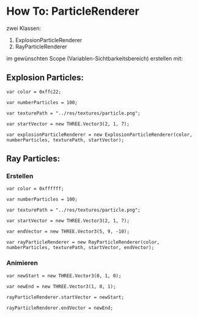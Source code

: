 # How To: ParticleRenderer

zwei Klassen:

1. ExplosionParticleRenderer
2. RayParticleRenderer


im gewünschten Scope (Variablen-Sichtbarkeitsbereich) erstellen mit:

## Explosion Particles:


```var color = 0xffc22;```

```var numberParticles = 100;```

```var texturePath = "../res/textures/particle.png";```

```var startVector = new THREE.Vector3(2, 1, 7);```

```var explosionParticleRenderer = new ExplosionParticleRenderer(color, numberParticles, texturePath, startVector);```

 

## Ray Particles:

### Erstellen

```var color = 0xffffff;```

```var numberParticles = 100;```

```var texturePath = "../res/textures/particle.png";```

```var startVector = new THREE.Vector3(2, 1, 7);```

```var endVector = new THREE.Vector3(5, 9, -10);```

```var rayParticleRenderer = new RayParticleRenderer(color, numberParticles, texturePath, startVector, endVector);```

### Animieren

```var newStart = new THREE.Vector3(0, 1, 0);```

```var newEnd = new THREE.Vector3(1, 0, 1);```

```rayParticleRenderer.startVector = newStart;```

```rayParticleRenderer.endVector = newEnd;```

